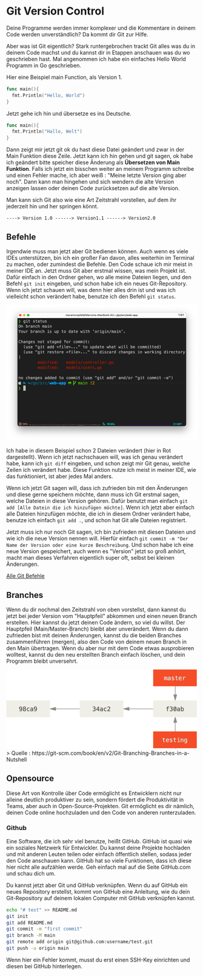 # Git Version Control

Deine Programme werden immer komplexer und die Kommentare in deinem Code werden unverständlich? Da kommt dir Git zur Hilfe.

Aber was ist Git eigentlich? Stark runtergebrochen trackt Git alles was du in deinem Code machst und du kannst dir in Etappen anschauen was du wo geschrieben hast. Mal angenommen ich habe ein einfaches Hello World Programm in Go geschrieben.

Hier eine Beispiel main Function, als Version 1.

```go
func main(){
  fmt.Println("Hello, World")  
}
```

Jetzt gehe ich hin und übersetze es ins Deutsche.

```go
func main(){
  fmt.Println("Hallo, Welt")
}
```

Dann zeigt mir jetzt git ok du hast diese Datei geändert und zwar in der Main Funktion diese Zeile. Jetzt kann ich hin gehen und git sagen, ok habe ich geändert bitte speicher diese Änderung als **Übersetzen von Main Funktion**. Falls ich jetzt ein bisschen weiter an meinem Programm schreibe und einen Fehler mache, ich aber weiß : "Meine letzte Version ging aber noch". Dann kann man hingehen und sich wendern die alte Version anzeigen lassen oder deinen Code zurücksetzen auf die alte Version.

Man kann sich Git also wie eine Art Zeitstrahl vorstellen, auf dem ihr jederzeit hin und her springen könnt.

```
----> Version 1.0 ------> Version1.1 ------> Version2.0
```



## Befehle

Irgendwie muss man jetzt aber Git bedienen können. Auch wenn es viele IDEs unterstützen, bin ich ein großer Fan davon, alles weiterhin im Terminal zu machen, oder zumindest die Befehle. Den Code schaue ich mir meist in meiner IDE an. Jetzt muss Git aber erstmal wissen, was mein Projekt ist. Dafür einfach in den Ordner gehen, wo alle meine Dateien liegen, und den Befehl `git init` eingeben, und schon habe ich ein neues Git-Repository. Wenn ich jetzt schauen will, was denn hier alles drin ist und was ich vielleicht schon verändert habe, benutze ich den Befehl `git status`.

<img src="../resources/Screenshot 2022-03-15 at 12.30.50 PM.png">

Ich habe in diesem Beispiel schon 2 Dateien verändert (hier in Rot dargestellt). Wenn ich jetzt nachschauen will, was ich genau verändert habe, kann ich `git diff` eingeben, und schon zeigt mir Git genau, welche Zeilen ich verändert habe. Diese Funktion nutze ich meist in meiner IDE, wie das funktioniert, ist aber jedes Mal anders.

Wenn ich jetzt Git sagen will, dass ich zufrieden bin mit den Änderungen und diese gerne speichern möchte, dann muss ich Git erstmal sagen, welche Dateien in diese Version gehören. Dafür benutzt man einfach  `git add [Alle Datein die ich hinzufügen möchte]`. Wenn ich jetzt aber einfach alle Dateien hinzufügen möchte, die ich in diesem Ordner verändert habe, benutze ich einfach `git add .`, und schon hat Git alle Dateien registriert.

Jetzt muss ich nur noch Git sagen, ich bin zufrieden mit diesen Dateien und wie ich die neue Version nennen will. Hierfür einfach `git commit -m "Der Name der Version oder eine kurze Beschreibung`. Und schon habe ich eine neue Version gespeichert, auch wenn es "Version" jetzt so groß anhört, macht man dieses Verfahren eigentlich super oft, selbst bei kleinen Änderungen.



 <a href="https://github.com/joshnh/Git-Commands">Alle Git Befehle</a>

## Branches

Wenn du dir nochmal den Zeitstrahl von oben vorstellst, dann kannst du jetzt bei jeder Version vom "Hauptpfeil" abkommen und einen neuen Branch erstellen. Hier kannst du jetzt deinen Code ändern, so viel du willst. Der Hauptpfeil (Main/Master-Branch) bleibt aber unverändert. Wenn du dann zufrieden bist mit deinen Änderungen, kannst du die beiden Branches zusammenführen (mergen), also den Code von deinem neuen Branch in den Main übertragen. Wenn du aber nur mit dem Code etwas ausprobieren wolltest, kannst du den neu erstellten Branch einfach löschen, und dein Programm bleibt unversehrt.

<img src="../resources/two-branches.png">
> Quelle : https://git-scm.com/book/en/v2/Git-Branching-Branches-in-a-Nutshell

## Opensource

Diese Art von Kontrolle über Code ermöglicht es Entwicklern nicht nur alleine deutlich produktiver zu sein, sondern fördert die Produktivität in Teams, aber auch in Open-Source-Projekten. Git ermöglicht es dir nämlich, deinen Code online hochzuladen und den Code von anderen runterzuladen.

### Github

Eine Software, die ich sehr viel benutze, heißt GitHub. GitHub ist quasi wie ein soziales Netzwerk für Entwickler. Du kannst deine Projekte hochladen und mit anderen Leuten teilen oder einfach öffentlich stellen, sodass jeder den Code anschauen kann. GitHub hat so viele Funktionen, dass ich diese hier nicht alle aufzählen werde. Geh einfach mal auf die Seite GitHub.com und schau dich um.

Du kannst jetzt aber Git und GitHub verknüpfen. Wenn du auf GitHub ein neues Repository erstellst, kommt von GitHub eine Anleitung, wie du dein Git-Repository auf deinem lokalen Computer mit GitHub verknüpfen kannst.

```bash
echo "# test" >> README.md
git init
git add README.md
git commit -m "first commit"
git branch -M main
git remote add origin git@github.com:username/test.git
git push -u origin main
```

Wenn hier ein Fehler kommt, musst du erst einen SSH-Key einrichten und diesen bei GitHub hinterlegen.
